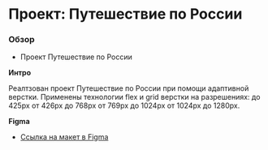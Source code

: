 # Проект: Путешествие по России

### Обзор
* Проект Путешествие по России

**Интро**

Реалтзован проект Путешествие по России при помощи адаптивной верстки. Применены технологии flex и grid верстки на разрешениях:
до 425px 
от 426px до 768px 
от 769px до 1024px 
от 1024px до 1280px.


**Figma**

* [Ссылка на макет в Figma](https://www.figma.com/file/5S2WSbEFL6awjVWJ0NWL8Q/Sprint-3_-Russia-_-desktop-mobile?node-id=28503%3A0)


